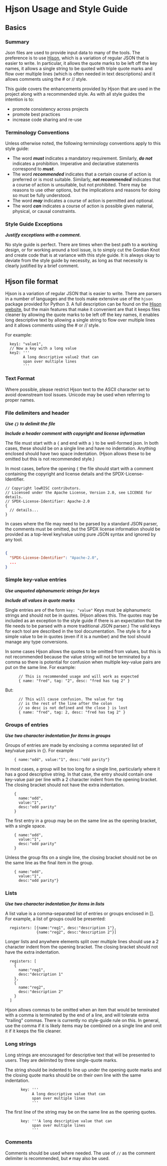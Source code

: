 # Hjson Usage and Style Guide

## Basics

### Summary

Json files are used to provide input data to many of the tools.
The preference is to use [Hjson](https://hjson.github.io), which is a variation of regular JSON that is easier to write.
In particular, it allows the quote marks to be left off the key names, it allows a single string to be quoted with triple quote marks and flow over multiple lines (which is often needed in text descriptions) and it allows comments using the # or // style.

This guide covers the enhancements provided by Hjson that are used in the project along with a recommended style.
As with all style guides the intention is to:

*   promote consistency across projects
*   promote best practices
*   increase code sharing and re-use


### Terminology Conventions

Unless otherwise noted, the following terminology conventions apply to this style guide:

*   The word ***must*** indicates a mandatory requirement.
    Similarly, ***do not*** indicates a prohibition.
    Imperative and declarative statements correspond to ***must***.
*   The word ***recommended*** indicates that a certain course of action is preferred or is most suitable.
    Similarly, ***not recommended*** indicates that a course of action is unsuitable, but not prohibited.
    There may be reasons to use other options, but the implications and reasons for doing so must be fully understood.
*   The word ***may*** indicates a course of action is permitted and optional.
*   The word ***can*** indicates a course of action is possible given material, physical, or causal constraints.

### Style Guide Exceptions

***Justify exceptions with a comment.***

No style guide is perfect.
There are times when the best path to a working design, or for working around a tool issue, is to simply cut the Gordian Knot and create code that is at variance with this style guide.
It is always okay to deviate from the style guide by necessity, as long as that necessity is clearly justified by a brief comment.


## Hjson file format

Hjson is a variation of regular JSON that is easier to write.
There are parsers in a number of languages and the tools make extensive use of the `hjson` package provided for Python 3.
A full description can be found on the [Hjson website](https://hjson.github.io), but the main features that make it convenient are that it keeps files cleaner by allowing the quote marks to be left off the key names, it enables long descriptive text by allowing a single string to flow over multiple lines and it allows comments using the # or // style.

For example:

```hjson
  key1: "value1",
  // Now a key with a long value
  key2: '''
        A long descriptive value2 that can
        span over multiple lines
        '''
```

### Text Format

Where possible, please restrict Hjson text to the ASCII character set to avoid downstream tool issues.
Unicode may be used when referring to proper names.

### File delimiters and header

***Use `{}` to delimit the file***

***Include a header comment with copyright and license information***

The file must start with a `{` and end with a `}` to be well-formed json.
In both cases, these should be on a single line and have no indentation.
Anything enclosed should have two space indentation.
(Hjson allows these to be omitted but this is not recommended style.)

In most cases, before the opening `{` the file should start with a comment containing the copyright and license details and the SPDX-License-Identifier.

```hjson {.good}
// Copyright lowRISC contributors.
// Licensed under the Apache License, Version 2.0, see LICENSE for details.
// SPDX-License-Identifier: Apache-2.0
{
  // details...
}
```

In cases where the file may need to be parsed by a standard JSON parser, the comments must be omitted, but the SPDX license information should be provided as a top-level key/value using pure JSON syntax and ignored by any tool.

```json {.good}

{
  "SPDX-License-Identifier": "Apache-2.0",
  ...
}
```

### Simple key-value entries

***Use unquoted alphanumeric strings for keys***

***Include all values in quote marks***

Single entries are of the form `key: "value"` Keys must be alphanumeric strings and should not be in quotes.
(Hjson allows this.
The quotes may be included as an exception to the style guide if there is an expectation that the file needs to be parsed with a more traditional JSON parser.)
The valid keys for each tool are described in the tool documentation.
The style is for a simple value to be in quotes (even if it is a number) and the tool should manage any type conversions.

In some cases Hjson allows the quotes to be omitted from values, but this is not recommended because the value string will not be terminated by a comma so there is potential for confusion when multiple key-value pairs are put on the same line.
For example:

```hjson {.good}
      // This is recommended usage and will work as expected
      { name: "fred", tag: "2", desc: "fred has tag 2" }
```

But:

```hjson {.bad}
      // This will cause confusion. The value for tag
      // is the rest of the line after the colon
      // so desc is not defined and the close } is lost
      { name: "fred", tag: 2, desc: "fred has tag 2" }
```

### Groups of entries

***Use two character indentation for items in groups***

Groups of entries are made by enclosing a comma separated list of key/value pairs in {}.
For example

```hjson {.good}
    { name:"odd", value:"1", desc:"odd parity"}
```

In most cases, a group will be too long for a single line, particularly where it has a good descriptive string.
In that case, the entry should contain one key-value pair per line with a 2 character indent from the opening bracket.
The closing bracket should not have the extra indentation.

```hjson {.good}
    {
      name:"odd",
      value:"1",
      desc:"odd parity"
    }
```

The first entry in a group may be on the same line as the opening bracket, with a single space.

```hjson
    { name:"odd",
      value:"1",
      desc:"odd parity"
    }
```

Unless the group fits on a single line, the closing bracket should not be on the same line as the final item in the group.

```hjson {.bad}
    { name:"odd",
      value:"1",
      desc:"odd parity"}
```


### Lists

***Use two character indentation for items in lists***

A list value is a comma-separated list of entries or groups enclosed in [].
For example, a list of groups could be presented:
```hjson
  registers: [{name:"reg1", desc:"description 1"},
              {name:"reg2", desc:"description 2"}]
```

Longer lists and anywhere elements split over multiple lines should use a 2 character indent from the opening bracket.
The closing bracket should not have the extra indentation.


```hjson {.good}
  registers: [
    {
      name:"reg1",
      desc:"description 1"
    },
    {
      name:"reg2",
      desc:"description 2"
    }
  ]
```

Hjson allows commas to be omitted when an item that would be terminated with a comma is terminated by the end of a line, and will tolerate extra "trailing" commas.
There is currently no style-guide rule on this.
In general, use the comma if it is likely items may be combined on a single line and omit it if it keeps the file cleaner.


### Long strings

Long strings are encouraged for descriptive text that will be presented to users.
They are delimited by three single-quote marks.

The string should be indented to line up under the opening quote marks and the closing quote marks should be on their own line with the same indentation.

```hjson {.good}
       key: '''
            A long descriptive value that can
            span over multiple lines
            '''
```

The first line of the string may be on the same line as the opening quotes.

```hjson
       key: '''A long descriptive value that can
            span over multiple lines
            '''
```
### Comments

Comments should be used where needed.
The use of `//` as the comment delimiter is recommended, but `#` may also be used.
